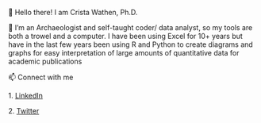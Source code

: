  👋 Hello there! I am Crista Wathen, Ph.D.
 <p>
 🌱 I’m an Archaeologist and self-taught coder/ data analyst, so my tools are both a trowel and a computer. I have been using Excel for 10+ years but have in the last few years been using R and Python to create diagrams and graphs for easy interpretation of large amounts of quantitative data for academic publications</p>
 📫 Connect with me 
 <p> 1. <a href="https://www.linkedin.com/in/crista-wathen/">LinkedIn</a></p>
 <p> 2. <a href="https://twitter.com/cristaawathen">Twitter</a></p>
<!---
cwathen/cwathen is a ✨ special ✨ repository because its `README.md` (this file) appears on your GitHub profile.
You can click the Preview link to take a look at your changes.
--->
